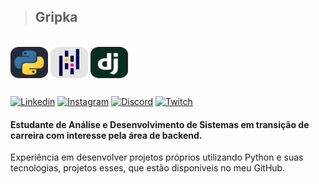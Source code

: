 >## Gripka 

<div style="display: inline_block"><br>
  <img align="center" alt="GripkaPython" height="50" width="60" src="https://github.com/tandpfun/skill-icons/blob/main/icons/Python-Dark.svg">
  <img align="center" alt="GripkaPandas" height="50" width="60" src="https://github.com/gripka/icones_skill/blob/main/icones/Pandas.svg">
  <img align="center" alt="GripkaDjango" height="50" width="60" src="https://github.com/tandpfun/skill-icons/blob/main/icons/Django.svg">

</div>

  ##

[![Linkedin](https://img.shields.io/badge/LinkedIn-0077B5?style=for-the-badge&logo=linkedin&logoColor=white)](https://www.linkedin.com/in/gripka)
[![Instagram](https://img.shields.io/badge/Instagram-E4405F?style=for-the-badge&logo=instagram&logoColor=white)](https://www.instagram.com/gripkinha)
[![Discord](https://img.shields.io/badge/Discord-7289DA?style=for-the-badge&logo=discord&logoColor=white)](https://discord.gg/PwvzkGx)
[![Twitch](https://img.shields.io/badge/Twitch-9146FF?style=for-the-badge&logo=twitch&logoColor=white)](https://www.twitch.tv/gripka)

#### Estudante de Análise e Desenvolvimento de Sistemas em transição de carreira com interesse pela área de backend. 

Experiência em desenvolver projetos próprios utilizando Python e suas tecnologias, projetos esses, que estão disponíveis no meu GitHub. 
